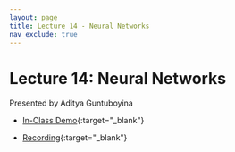 ```yaml
---
layout: page
title: Lecture 14 - Neural Networks
nav_exclude: true
---
```


# Lecture 14: Neural Networks

Presented by Aditya Guntuboyina


- [In-Class Demo](https://data102.datahub.berkeley.edu/hub/user-redirect/git-pull?repo=https%3A%2F%2Fgithub.com%2Fds-102%2Ffa23-materials&urlpath=tree%2Ffa23-materials%2Flecture%2Flecture14%2FLectureFOURTEENClassVersionData102Fall2023.ipynb&branch=main){:target="_blank"}

- [Recording](https://bcourses.berkeley.edu/courses/1526710/pages/lecture-14-neural-networks){:target="_blank"}